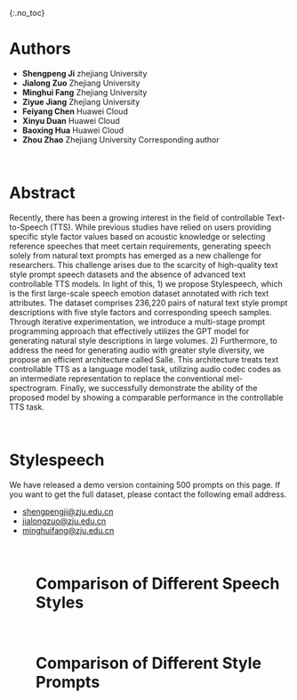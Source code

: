 {:.no_toc}

# Authors
<ul>
    <li> <b>Shengpeng Ji</b>  zhejiang University</li>
    <li> <b>Jialong Zuo</b>  Zhejiang University</li>
    <li> <b>Minghui Fang</b>  Zhejiang University</li>
    <li> <b>Ziyue Jiang</b>  Zhejiang University</li>
    <li> <b>Feiyang Chen</b>  Huawei Cloud</li>
    <li> <b>Xinyu Duan</b>  Huawei Cloud</li>
    <li> <b>Baoxing Hua</b>  Huawei Cloud</li>
    <li> <b>Zhou Zhao</b>  Zhejiang University  Corresponding author</li>
</ul>

<br>

# Abstract
Recently, there has been a growing interest in the field of controllable Text-to-Speech (TTS). While previous studies have relied on users providing specific style factor values based on acoustic knowledge or selecting reference speeches that meet certain requirements, generating speech solely from natural text prompts has emerged as a new challenge for researchers. This challenge arises due to the scarcity of high-quality text style prompt speech datasets and the absence of advanced text controllable TTS models. In light of this, 1) we propose Stylespeech, which is the first large-scale speech emotion dataset annotated with rich text attributes. The dataset comprises 236,220 pairs of natural text style prompt descriptions with five style factors and corresponding speech samples. Through iterative experimentation, we introduce a multi-stage prompt programming approach that effectively utilizes the GPT model for generating natural style descriptions in large volumes. 2) Furthermore, to address the need for generating audio with greater style diversity, we propose an efficient architecture called Salle. This architecture treats text controllable TTS as a language model task, utilizing audio codec codes as an intermediate representation to replace the conventional mel-spectrogram. Finally, we successfully demonstrate the ability of the proposed model by showing a comparable performance in the controllable TTS task.

<br>

# Stylespeech
We have released a demo version containing 500 prompts on this page. If you want to get the full dataset, please contact the following email address.
<ul>
<li> <a href="mailto:shengpengji@zju.edu.cn">shengpengji@zju.edu.cn</a> </li>
<li> <a href="mailto:jialongzuo@zju.edu.cn">jialongzuo@zju.edu.cn</a> </li>
<li> <a href="mailto:minghuifang@zju.edu.cn">minghuifang@zju.edu.cn</a> </li>
<ul>
<br>

# Comparison of Different Speech Styles



<br>

# Comparison of Different Style Prompts

<br>

